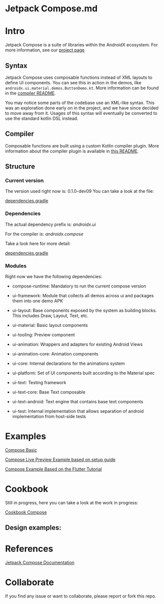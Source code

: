 # Jetpack Compose.md

# Intro

Jetpack Compose is a suite of libraries within the AndroidX ecosystem. For more information, see our [project page](https://developer.android.com/jetpackcompose)

## Syntax

Jetpack Compose uses composable functions instead of XML layouts to define UI components. You can see this in action in the demos, like `androidx.ui.material.demos.ButtonDemo.kt`. More information can be found in the [compiler README](https://android.googlesource.com/platform/frameworks/support/+/androidx-master-dev/compose/README.md).

You may notice some parts of the codebase use an XML-like syntax. This was an exploration done early on in the project, and we have since decided to move away from it. Usages of this syntax will eventually be converted to use the standard kotlin DSL instead.

## Compiler
Composable functions are built using a custom Kotlin compiler plugin. More information about the compiler plugin is available in [this README](https://android.googlesource.com/platform/frameworks/support/+/androidx-master-dev/compose/README.md).

## Structure
### Current version
  
The version used right now is: 0.1.0-dev09 You can take a look at the file:

[dependencies.gradle](https://github.com/cpinan/Android-Jetpack-Compose-Documentation/blob/master/dependencies.gradle)

### Dependencies

The actual dependency prefix is: *androidx.ui*

For the compiler is: *androidx.compose*

Take a look here for more detail:

[dependencies.gradle](https://github.com/cpinan/Android-Jetpack-Compose-Documentation/blob/master/dependencies.gradle)

### Modules

Right now we have the following dependencies:

* compose-runtime: Mandatory to run the current compose version

* ui-framework: Module that collects all demos across ui and packages them into one demo APK

* ui-layout: Base components exposed by the system as building blocks. This includes Draw, Layout, Text, etc.

* ui-material: Basic layout components

* ui-tooling: Preview component

* ui-animation: Wrappers and adapters for existing Android Views

* ui-animation-core: Animation components

* ui-core: Internal declarations for the animations system

* ui-platform: Set of UI components built according to the Material spec

* ui-text: Testing framework

* ui-text-core: Base Text composable

* ui-text-android: Text engine that contains base text components

* ui-test: Internal implementation that allows separation of android implementation from host-side tests

# Examples

[Compose Basic](https://github.com/cpinan/Android-Jetpack-Compose-Documentation/tree/master/JetpackComposeBasics)

[Compose Live Preview Example based on setup guide](https://github.com/cpinan/Android-Jetpack-Compose-Documentation/tree/master/JetpackComposeLivePreview)

[Compose Example Based on the Flutter Tutorial](https://github.com/cpinan/Android-Jetpack-Compose-Documentation/tree/master/FlutterDesigninCompose)

# Cookbook

Still in progress, here you can take a look at the work in progress:

[Cookbook Compose](https://github.com/cpinan/Android-Jetpack-Compose-Documentation/tree/master/JetpackComposeCookbook)

## Design examples:


# References

[Jetpack Compose Documentation](https://developer.android.com/jetpack/compose)

# Collaborate

If you find any issue or want to collaborate, please report or fork this repo.
